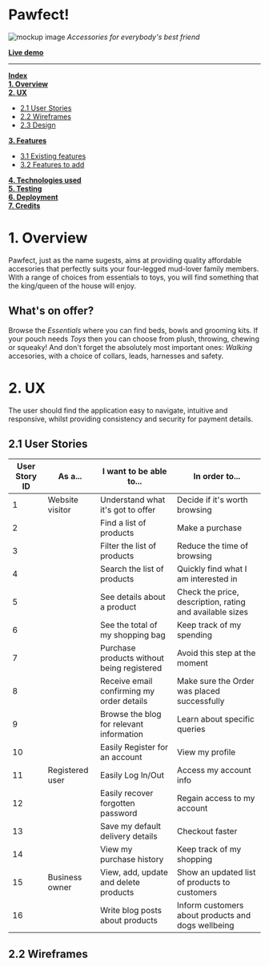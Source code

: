 # Pawfect!
![mockup image](static/images/mockup.png)
*Accessories for everybody's best friend*

**[Live demo](link-to-follow)**

---
[**Index**](#up)  
[**1. Overview**](#1-overview)  
[**2. UX**](#2-ux)  
- [2.1 User Stories](#21-user-stories)  
- [2.2 Wireframes](#22-wireframes) 
- [2.3 Design](#23-design) 

[**3. Features**](#3-features) 
- [3.1 Existing features](#31-existing-features)  
- [3.2 Features to add](#32-features-to-add)  

[**4. Technologies used**](#4-technologies-used)  
[**5. Testing**](#5-testing)  
[**6. Deployment**](#6-deployment)  
[**7. Credits**](#7-credits)  

# 1. Overview
Pawfect, just as the name sugests, aims at providing quality affordable accesories that perfectly suits your four-legged mud-lover family members. With a range of choices from essentials to toys, you will find something that the king/queen of the house will enjoy.

## What's on offer?
Browse the *Essentials* where you can find beds, bowls and grooming kits. If your pouch needs *Toys* then you can choose from plush, throwing, chewing or squeaky! And don't forget the absolutely most important ones: *Walking* accesories, with a choice of collars, leads, harnesses and safety.
# 2. UX  
The user should find the application easy to navigate, intuitive and responsive, whilst providing consistency and security for payment details.
## 2.1 User Stories 
| User Story ID | As a...         | I want to be able to...                    | In order to...                                           |
|---------------|-----------------|--------------------------------------------|----------------------------------------------------------|
| 1             | Website visitor | Understand what it's got to offer          | Decide if it's worth browsing                            |
| 2             |                 | Find a list of products                    | Make a purchase                                          |
| 3             |                 | Filter the list of products                | Reduce the time of browsing                              |
| 4             |                 | Search the list of products                | Quickly find what I am interested in                     |
| 5             |                 | See details about a product                | Check the price, description, rating and available sizes |
| 6             |                 | See the total of my shopping bag           | Keep track of my spending                                |
| 7             |                 | Purchase products without being registered | Avoid this step at the moment                            |
| 8             |                 | Receive email confirming my order details  | Make sure the Order was placed successfully              |
| 9             |                 | Browse the blog for relevant information   | Learn about specific queries                             |
| 10            |                 | Easily Register for an account             | View my profile                                          |
| 11            | Registered user | Easily Log In/Out                          | Access my account info                                   |
| 12            |                 | Easily recover forgotten password          | Regain access to my account                              |
| 13            |                 | Save my default delivery details           | Checkout faster                                          |
| 14            |                 | View my purchase history                   | Keep track of my shopping                                |
| 15            | Business owner  | View, add, update and delete products      | Show an updated list of products to customers            |
| 16            |                 | Write blog posts about products            | Inform customers about products and dogs wellbeing       |

## 2.2 Wireframes